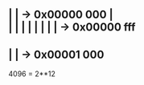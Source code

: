 |     | -> 0x00000 000
|    
|
|
|
|
|
|
|     | -> 0x00000 fff
------
|    |  -> 0x00001 000
------
4096 = 2**12 
